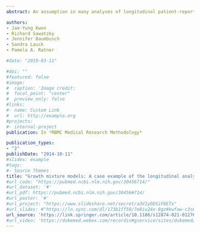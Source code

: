 ```yaml
---
abstract: An assumption in many analyses of longitudinal patient-reported outcome (PRO) data is that there is a single population following a single health trajectory. One approach that may help researchers move beyond this traditional assumption, with its inherent limitations, is growth mixture modelling (GMM), which can identify and assess multiple unobserved trajectories of patients’ health outcomes. We describe the process that was undertaken for a GMM analysis of longitudinal PRO data captured by a clinical registry for outpatients with atrial fibrillation (AF).

authors: 
- Jae-Yung Kwon
- Richard Sawatzky 
- Jennifer Baumbusch
- Sandra Lauck
- Pamela A. Ratner

#date: "2019-03-11"

#doi: ""
#featured: false
#image:
#  caption: 'Image credit: 
#  focal_point: "center"
#  preview_only: false
#links:
#- name: Custom Link
#  url: http://example.org
#projects:
#- internal-project
publication: In *RBMC Medical Research Methodology*

publication_types:
- "2"
publishDate: "2014-10-11"
#slides: example
#tags:
#- Source Themes
title: "Growth mixture models: A case example of the longitudinal analysis of patient-reported outcomes data captured by a clinical registry"
#url_code: "https://pubmed.ncbi.nlm.nih.gov/30456714/"
#url_dataset: '#'
#url_pdf: https://pubmed.ncbi.nlm.nih.gov/30456#714/
#url_poster: '#'
#url_project: "https://www.slideshare.net/secret/a3VIyDDSiF8ETx"
#url_slides: #"https://ln.sync.com/dl/173b1ff50/7e8iu24x-8gz#kwfaw-c3s66p2j-wcnducyz"
url_source: 'https://link.springer.com/article/10.1186/s12874-021-01276-z'
#url_video: 'https://dukemed.webex.com/recordin#gservice/sites/dukemed/recording/play/b0d1d4dd#df304b0e9866fb29143f5ac2'
---
```



